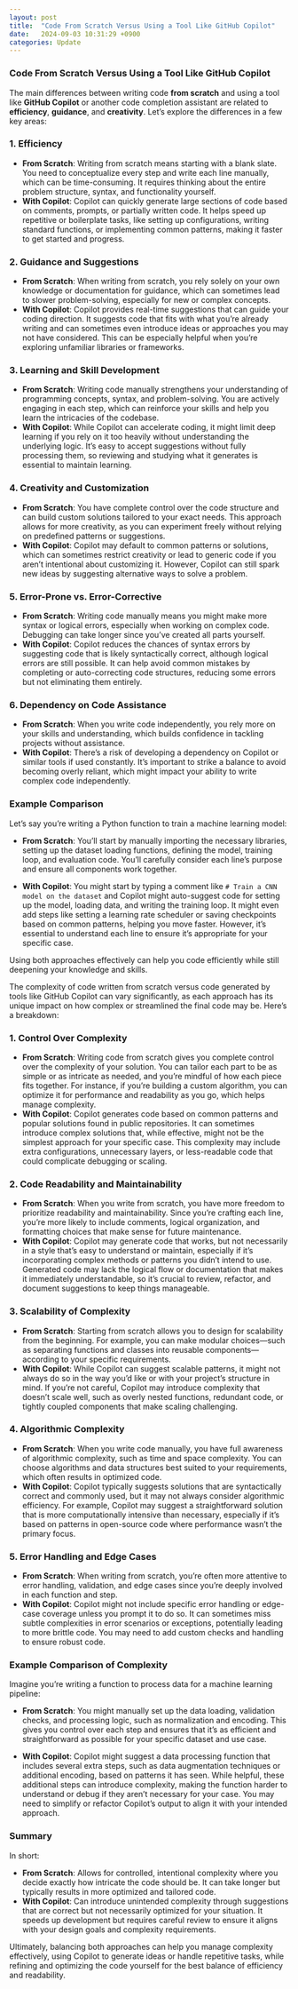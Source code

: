 ```yaml
---
layout: post
title:  "Code From Scratch Versus Using a Tool Like GitHub Copilot"
date:   2024-09-03 10:31:29 +0900
categories: Update
---
```

### Code From Scratch Versus Using a Tool Like GitHub Copilot 
The main differences between writing code **from scratch** and using a tool like **GitHub Copilot** or another code completion assistant are related to **efficiency**, **guidance**, and **creativity**. Let’s explore the differences in a few key areas:

### 1. **Efficiency**
   - **From Scratch**: Writing from scratch means starting with a blank slate. You need to conceptualize every step and write each line manually, which can be time-consuming. It requires thinking about the entire problem structure, syntax, and functionality yourself.
   - **With Copilot**: Copilot can quickly generate large sections of code based on comments, prompts, or partially written code. It helps speed up repetitive or boilerplate tasks, like setting up configurations, writing standard functions, or implementing common patterns, making it faster to get started and progress.

### 2. **Guidance and Suggestions**
   - **From Scratch**: When writing from scratch, you rely solely on your own knowledge or documentation for guidance, which can sometimes lead to slower problem-solving, especially for new or complex concepts.
   - **With Copilot**: Copilot provides real-time suggestions that can guide your coding direction. It suggests code that fits with what you’re already writing and can sometimes even introduce ideas or approaches you may not have considered. This can be especially helpful when you’re exploring unfamiliar libraries or frameworks.

### 3. **Learning and Skill Development**
   - **From Scratch**: Writing code manually strengthens your understanding of programming concepts, syntax, and problem-solving. You are actively engaging in each step, which can reinforce your skills and help you learn the intricacies of the codebase.
   - **With Copilot**: While Copilot can accelerate coding, it might limit deep learning if you rely on it too heavily without understanding the underlying logic. It’s easy to accept suggestions without fully processing them, so reviewing and studying what it generates is essential to maintain learning.

### 4. **Creativity and Customization**
   - **From Scratch**: You have complete control over the code structure and can build custom solutions tailored to your exact needs. This approach allows for more creativity, as you can experiment freely without relying on predefined patterns or suggestions.
   - **With Copilot**: Copilot may default to common patterns or solutions, which can sometimes restrict creativity or lead to generic code if you aren’t intentional about customizing it. However, Copilot can still spark new ideas by suggesting alternative ways to solve a problem.

### 5. **Error-Prone vs. Error-Corrective**
   - **From Scratch**: Writing code manually means you might make more syntax or logical errors, especially when working on complex code. Debugging can take longer since you’ve created all parts yourself.
   - **With Copilot**: Copilot reduces the chances of syntax errors by suggesting code that is likely syntactically correct, although logical errors are still possible. It can help avoid common mistakes by completing or auto-correcting code structures, reducing some errors but not eliminating them entirely.

### 6. **Dependency on Code Assistance**
   - **From Scratch**: When you write code independently, you rely more on your skills and understanding, which builds confidence in tackling projects without assistance.
   - **With Copilot**: There’s a risk of developing a dependency on Copilot or similar tools if used constantly. It’s important to strike a balance to avoid becoming overly reliant, which might impact your ability to write complex code independently.

### Example Comparison

Let’s say you’re writing a Python function to train a machine learning model:

- **From Scratch**: You’ll start by manually importing the necessary libraries, setting up the dataset loading functions, defining the model, training loop, and evaluation code. You’ll carefully consider each line’s purpose and ensure all components work together.
  
- **With Copilot**: You might start by typing a comment like `# Train a CNN model on the dataset` and Copilot might auto-suggest code for setting up the model, loading data, and writing the training loop. It might even add steps like setting a learning rate scheduler or saving checkpoints based on common patterns, helping you move faster. However, it’s essential to understand each line to ensure it’s appropriate for your specific case.

Using both approaches effectively can help you code efficiently while still deepening your knowledge and skills.

The complexity of code written from scratch versus code generated by tools like GitHub Copilot can vary significantly, as each approach has its unique impact on how complex or streamlined the final code may be. Here’s a breakdown:

### 1. **Control Over Complexity**
   - **From Scratch**: Writing code from scratch gives you complete control over the complexity of your solution. You can tailor each part to be as simple or as intricate as needed, and you’re mindful of how each piece fits together. For instance, if you’re building a custom algorithm, you can optimize it for performance and readability as you go, which helps manage complexity.
   - **With Copilot**: Copilot generates code based on common patterns and popular solutions found in public repositories. It can sometimes introduce complex solutions that, while effective, might not be the simplest approach for your specific case. This complexity may include extra configurations, unnecessary layers, or less-readable code that could complicate debugging or scaling.

### 2. **Code Readability and Maintainability**
   - **From Scratch**: When you write from scratch, you have more freedom to prioritize readability and maintainability. Since you’re crafting each line, you’re more likely to include comments, logical organization, and formatting choices that make sense for future maintenance.
   - **With Copilot**: Copilot may generate code that works, but not necessarily in a style that’s easy to understand or maintain, especially if it’s incorporating complex methods or patterns you didn’t intend to use. Generated code may lack the logical flow or documentation that makes it immediately understandable, so it’s crucial to review, refactor, and document suggestions to keep things manageable.

### 3. **Scalability of Complexity**
   - **From Scratch**: Starting from scratch allows you to design for scalability from the beginning. For example, you can make modular choices—such as separating functions and classes into reusable components—according to your specific requirements.
   - **With Copilot**: While Copilot can suggest scalable patterns, it might not always do so in the way you’d like or with your project’s structure in mind. If you’re not careful, Copilot may introduce complexity that doesn’t scale well, such as overly nested functions, redundant code, or tightly coupled components that make scaling challenging.

### 4. **Algorithmic Complexity**
   - **From Scratch**: When you write code manually, you have full awareness of algorithmic complexity, such as time and space complexity. You can choose algorithms and data structures best suited to your requirements, which often results in optimized code.
   - **With Copilot**: Copilot typically suggests solutions that are syntactically correct and commonly used, but it may not always consider algorithmic efficiency. For example, Copilot may suggest a straightforward solution that is more computationally intensive than necessary, especially if it’s based on patterns in open-source code where performance wasn’t the primary focus.

### 5. **Error Handling and Edge Cases**
   - **From Scratch**: When writing from scratch, you’re often more attentive to error handling, validation, and edge cases since you’re deeply involved in each function and step.
   - **With Copilot**: Copilot might not include specific error handling or edge-case coverage unless you prompt it to do so. It can sometimes miss subtle complexities in error scenarios or exceptions, potentially leading to more brittle code. You may need to add custom checks and handling to ensure robust code.

### Example Comparison of Complexity

Imagine you’re writing a function to process data for a machine learning pipeline:

- **From Scratch**: You might manually set up the data loading, validation checks, and processing logic, such as normalization and encoding. This gives you control over each step and ensures that it’s as efficient and straightforward as possible for your specific dataset and use case.

- **With Copilot**: Copilot might suggest a data processing function that includes several extra steps, such as data augmentation techniques or additional encoding, based on patterns it has seen. While helpful, these additional steps can introduce complexity, making the function harder to understand or debug if they aren’t necessary for your case. You may need to simplify or refactor Copilot’s output to align it with your intended approach.

### Summary

In short:
- **From Scratch**: Allows for controlled, intentional complexity where you decide exactly how intricate the code should be. It can take longer but typically results in more optimized and tailored code.
- **With Copilot**: Can introduce unintended complexity through suggestions that are correct but not necessarily optimized for your situation. It speeds up development but requires careful review to ensure it aligns with your design goals and complexity requirements.

Ultimately, balancing both approaches can help you manage complexity effectively, using Copilot to generate ideas or handle repetitive tasks, while refining and optimizing the code yourself for the best balance of efficiency and readability.